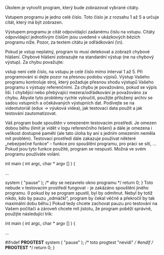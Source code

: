 Úkolem je vytvořit program, který bude zobrazovat vybrané citáty.

Vstupem programu je jedno celé číslo. Toto číslo je z rozsahu 1 až 5 a určuje citát, který má být zobrazen.

Výstupem programu je citát odpovídající zadanému číslu na vstupu. Citáty odpovídající jednotlivým číslům jsou uvedené v ukázkových bězích programu níže. Pozor, za textem citátu je odřádkování (\n).

Pokud je vstup neplatný, program to musí detekovat a zobrazit chybové hlášení. Chybové hlášení zobrazujte na standardní výstup (ne na chybový výstup). Za chybu považujte:

vstup není celé číslo,
na vstupu je celé číslo mimo interval 1 až 5.
Při programování si dejte pozor na přesnou podobu výpisů. Výstup Vašeho programu kontroluje stroj, který požaduje přesnou shodu výstupů Vašeho programu s výstupy referenčními. Za chybu je považováno, pokud se výpis liší. I chybějící nebo přebývající mezera/odřádkování je považováno za chybu. Abyste tyto problémy rychle vyloučili, použijte přiložený archiv se sadou vstupních a očekávaných výstupních dat. Podívejte se na videotutoriál (edux → výuková videa), jak testovací data použít a jak testování zautomatizovat.

Váš program bude spouštěn v omezeném testovacím prostředí. Je omezen dobou běhu (limit je vidět v logu referenčního řešení) a dále je omezena i velikost dostupné paměti (ale tato úloha by ani s jedním omezením neměla mít problém). Testovací prostředí dále zakazuje používat některé „nebezpečné funkce“ – funkce pro spouštění programu, pro práci se sítí, … Pokud jsou tyto funkce použité, program se nespustí. Možná ve svém programu používáte volání:

int main ( int argc, char * argv [] )
{
 
  ...
 
  system ( "pause" ); /* aby se nezavrelo okno programu */
  return 0;
}
Toto nebude v testovacím prostředí fungovat - je zakázáno spouštění jiného programu. (I pokud by se program spustil, byl by odmítnut. Nebyl by totiž nikdo, kdo by pauzu „odmáčkl“, program by čekal věčně a překročil by tak maximální dobu běhu.) Pokud tedy chcete zachovat pauzu pro testování na Vašem počítači a zároveň chcete mít jistotu, že program poběží správně, použijte následující trik:

int main ( int argc, char * argv [] )
{
 
  ...
 
#ifndef __PROGTEST__
  system ( "pause" ); /* toto progtest "nevidi" */
#endif /* __PROGTEST__ */
  return 0;
} 